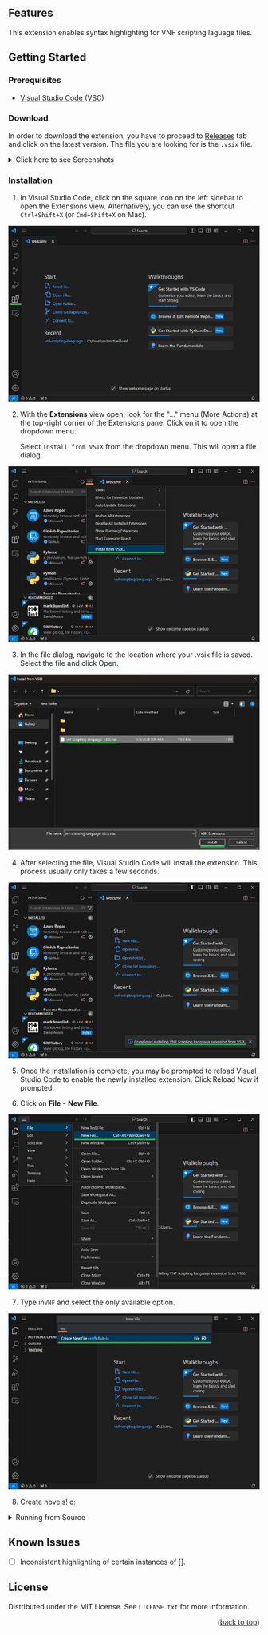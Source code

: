 ## Features

This extension enables syntax highlighting for VNF scripting laguage files.

<!-- GETTING STARTED -->
## Getting Started

### Prerequisites

- [Visual Studio Code (VSC)](https://code.visualstudio.com/download)

### Download

In order to download the extension, you have to proceed to [Releases](https://github.com/ev3rest/vnf-scripting-language/releases) tab and click on the latest version. The file you are looking for is the `.vsix` file.

<details>

<summary>Click here to see Screenshots</summary>

1. The [Releases](https://github.com/ev3rest/vnf-scripting-language/releases) tab can be found on the right side of this repo.

![Step 1](images/download/1.jpg)

2. Look for the latest version of the release. Under the release, you need the `.vsix` file.

![Step 2](images/download/2.jpg)

*Hint: 1.2 is newer than 1.0, 2.0 is newer than 1.2*

</details>

### Installation

1. In Visual Studio Code, click on the square icon on the left sidebar to open the Extensions view. Alternatively, you can use the shortcut `Ctrl+Shift+X` (or `Cmd+Shift+X` on Mac).

![Step 1](images/installation/1.jpg)

2. With the **Extensions** view open, look for the "..." menu (More Actions) at the top-right corner of the Extensions pane. Click on it to open the dropdown menu.

    Select `Install from VSIX` from the dropdown menu. This will open a file dialog.

![Step 2](images/installation/2.jpg)

3. In the file dialog, navigate to the location where your .vsix file is saved. Select the file and click Open.

![Step 3](images/installation/3.jpg)

4. After selecting the file, Visual Studio Code will install the extension. This process usually only takes a few seconds.

![Step 4](images/installation/4.jpg)

5. Once the installation is complete, you may be prompted to reload Visual Studio Code to enable the newly installed extension. Click Reload Now if prompted.

6. Click on **File** - **New File**.

![Step 6](images/installation/6.jpg)

7. Type in`VNF` and select the only available option.

![Step 7](images/installation/7.jpg)

8. Create novels! c:

<details>

<summary>Running from Source</summary>

### Running from Source

1. Open new VSCode windows

2. Open the source files folder: **File** - **Open Folder** and select your `vnf-scripting-language` folder.

3. Press F5 to Run

4. This will open a new instance of VSCode with the extension loaded. You should be able to create and open files here.

Building from source would require installation of `vsce` npm package. You should be able to run `vsce package` in this repo's folder and get a packaged extension file (`.vsix`).

</details>


## Known Issues

- [ ] Inconsistent highlighting of certain instances of [].

<!-- LICENSE -->
## License

Distributed under the MIT License. See `LICENSE.txt` for more information.

<p align="right">(<a href="#features">back to top</a>)</p>